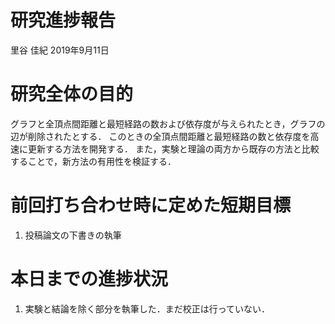 研究進捗報告
================
里谷 佳紀
2019年9月11日

# 研究全体の目的

グラフと全頂点間距離と最短経路の数および依存度が与えられたとき，グラフの辺が削除されたとする．
このときの全頂点間距離と最短経路の数と依存度を高速に更新する方法を開発する．
また，実験と理論の両方から既存の方法と比較することで，新方法の有用性を検証する．

# 前回打ち合わせ時に定めた短期目標

1.  投稿論文の下書きの執筆

# 本日までの進捗状況

1.  実験と結論を除く部分を執筆した．まだ校正は行っていない．
